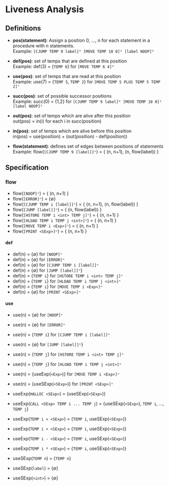 # Liveness Analysis
## Definitions
+ **pos(statement)**: Assign a position 0, ..., n for each statement in a procedure with n statements. <br/>
Example: `[CJUMP TEMP 9 label]⁰ [MOVE TEMP 10 0]¹ [label NOOP]²`

+ **def(pos)**: set of temps that are defined at this position<br/>
Example: def(3) = {`TEMP 6`} for `[MOVE TEMP 6 4]³`

+ **use(pos)**: set of temps that are read at this position<br/>
Example: use(7) = {`TEMP 5`, `TEMP 2`} for `[MOVE TEMP 5 PLUS TEMP 5 TEMP 2]⁷`

+ **succ(pos)**: set of possible successor positions<br/>
Example: succ(0) = {1,2} for `[CJUMP TEMP 9 label]⁰ [MOVE TEMP 10 0]¹ [label NOOP]²`

+ **out(pos)**: set of temps which are alive after this position<br/>
out(pos) = in(i) for each i in succ(position)

+ **in(pos)**: set of temps which are alive before this position<br/>
in(pos) = use(position) + (out(position) - def(position))

+ **flow(statement)**: defines set of edges between positions of statements<br/>
Example: flow(`[CJUMP TEMP 9 [label]]ⁿ`) = { (n, n+1), (n, flow(label)) }

## Specification
### flow
- flow(`[NOOP]ⁿ`) = { (n, n+1) }
- flow(`[ERROR]ⁿ`) = {∅}
- flow(`[CJUMP TEMP i [label]]ⁿ`) = { (n, n+1), (n, flow(label)) }
- flow(`[JUMP [label]]ⁿ`) = { (n, flow(label)) }
- flow(`[HSTORE TEMP i <int> TEMP j]ⁿ`) = { (n, n+1) }
- flow(`[HLOAD TEMP i TEMP j <int>]ⁿ`) = { (n, n+1) }
- flow(`[MOVE TEMP i <Exp>]ⁿ`) = { (n, n+1) }
- flow(`[PRINT <SExp>]ⁿ`) = { (n, n+1) }

#### def
- def(n) = {∅} for `[NOOP]ⁿ`
- def(n) = {∅} for `[ERROR]ⁿ`
- def(n) = {∅} for `[CJUMP TEMP i [label]]ⁿ`
- def(n) = {∅} for `[JUMP [label]]ⁿ`}
- def(n) = {`TEMP i`} for `[HSTORE TEMP i <int> TEMP j]ⁿ`
- def(n) = {`TEMP i`} for `[HLOAD TEMP i TEMP j <int>]ⁿ`
- def(n) = {`TEMP i`} for `[MOVE TEMP i <Exp>]ⁿ`
- def(n) = {∅} for `[PRINT <SExp>]ⁿ`

#### use
- use(n) = {∅} for `[NOOP]ⁿ`
- use(n) = {∅} for `[ERROR]ⁿ`
- use(n) = {`TEMP i`} for `[CJUMP TEMP i [label]]ⁿ`
- use(n) = {∅} for `[JUMP [label]]ⁿ`}
- use(n) = {`TEMP j`} for `[HSTORE TEMP i <int> TEMP j]ⁿ`
- use(n) = {`TEMP j`} for `[HLOAD TEMP i TEMP j <int>]ⁿ`
- use(n) = {useExp(`<Exp>`)} for `[MOVE TEMP i <Exp>]ⁿ`
- use(n) = {useSExp(`<SExp>`)} for `[PRINT <SExp>]ⁿ`

- useExp(`HALLOC <SExp>`) = {useSExp(`<SExp>`)}
- useExp(`CALL <SExp> TEMP i ... TEMP j`) = {useSExp(`<SExp>`), `TEMP i`, ..., `TEMP j`}
- useExp(`TEMP i < <SExp>`) =  {`TEMP i`, useSExp(`<SExp>`)} 
- useExp(`TEMP i + <SExp>`) =  {`TEMP i`, useSExp(`<SExp>`)}
- useExp(`TEMP i - <SExp>`) =  {`TEMP i`, useSExp(`<SExp>`)} 
- useExp(`TEMP i * <SExp>`) =  {`TEMP i`, useSExp(`<SExp>`)}
  
- useSExp(`TEMP n`) = {`TEMP n`}
- useSExp(`label`) = {∅}
- useSExp(`<int>`) = {∅}
